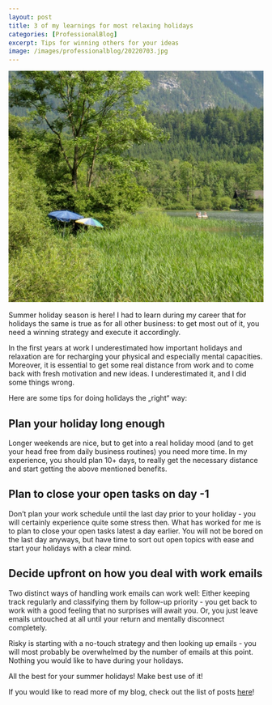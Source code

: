 ```yaml
---
layout: post
title: 3 of my learnings for most relaxing holidays
categories: [ProfessionalBlog]
excerpt: Tips for winning others for your ideas
image: /images/professionalblog/20220703.jpg
---
```


![Jakob’s Professional blog](../images/professionalblog/20220703.jpg)

Summer holiday season is here! I had to learn during my career that for holidays the same is true as for all other business: to get most out of it, you need a winning strategy and execute it accordingly.

In the first years at work I underestimated how important holidays and relaxation are for recharging your physical and especially mental capacities. Moreover, it is essential to get some real distance from work and to come back with fresh motivation and new ideas. I underestimated it, and I did some things wrong.

Here are some tips for doing holidays the „right“ way:

## Plan your holiday long enough

Longer weekends are nice, but to get into a real holiday mood (and to get your head free from daily business routines) you need more time. In my experience, you should plan 10+ days, to really get the necessary distance and start getting the above mentioned benefits.

## Plan to close your open tasks on day -1

Don’t plan your work schedule until the last day prior to your holiday - you will certainly experience quite some stress then. What has worked for me is to plan to close your open tasks latest a day earlier. You will not be bored on the last day anyways, but have time to sort out open topics with ease and start your holidays with a clear mind.

## Decide upfront on how you deal with work emails

Two distinct ways of handling work emails can work well: Either keeping track regularly and classifying them by follow-up priority - you get back to work with a good feeling that no surprises will await you. Or, you just leave emails untouched at all until your return and mentally disconnect completely.

Risky is starting with a no-touch strategy and then looking up emails - you will most probably be overwhelmed by the number of emails at this point. Nothing you would like to have during your holidays.


All the best for your summer holidays! Make best use of it!   


If you would like to read more of my blog, check out the list of posts [here](../work#professional-blog)!